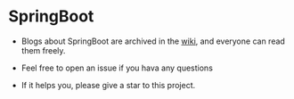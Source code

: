 # SpringBoot
- Blogs about SpringBoot are archived in the [wiki](https://github.com/codeman-springboot/Blogs/wiki), and everyone can read them freely.

- Feel free to open an issue if you hava any questions

- If it helps you, please give a star to this project.
